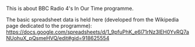 This is about BBC Radio 4's In Our Time programme.

The basic spreadsheet data is held here (developed from the Wikipedia page dedicated to the programme): 
https://docs.google.com/spreadsheets/d/1_9pfuPhK_e6l71rNz3lEH0YvRQ7aNUohuX_pQsmeHVQ/edit#gid=918625554
